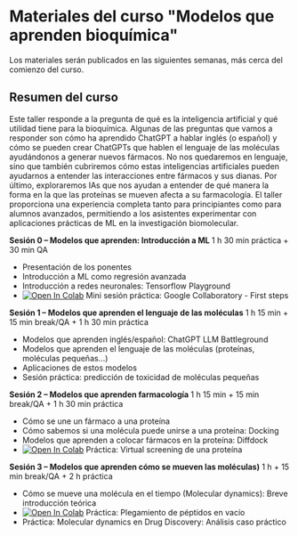 #  Materiales del curso "Modelos que aprenden bioquímica"

Los materiales serán publicados en las siguientes semanas, más cerca del comienzo del curso.

## Resumen del curso

Este taller responde a la pregunta de qué es la inteligencia artificial y qué utilidad
tiene para la bioquímica. Algunas de las preguntas que vamos a responder son cómo
ha aprendido ChatGPT a hablar inglés (o español) y cómo se pueden crear ChatGPTs
que hablen el lenguaje de las moléculas ayudándonos a generar nuevos fármacos.
No nos quedaremos en lenguaje, sino que también cubriremos cómo estas
inteligencias artificiales pueden ayudarnos a entender las interacciones entre
fármacos y sus dianas. Por último, exploraremos IAs que nos ayudan a entender de
qué manera la forma en la que las proteínas se mueven afecta a su farmacología.
El taller proporciona una experiencia completa tanto para principiantes como para
alumnos avanzados, permitiendo a los asistentes experimentar con aplicaciones
prácticas de ML en la investigación biomolecular.

**Sesión 0 – Modelos que aprenden: Introducción a ML** 1 h 30 min práctica + 30 min QA
- Presentación de los ponentes
- Introducción a ML como regresión avanzada
- Introducción a redes neuronales: Tensorflow Playground
- <a target="_blank" href="https://colab.research.google.com/github/RaulFD-creator/BiotechWorkshopAI/blob/main/Sesion1.ipynb">
  <img src="https://colab.research.google.com/assets/colab-badge.svg" alt="Open In Colab"/></a> Mini sesión práctica: Google Collaboratory - First steps 


**Sesión 1 – Modelos que aprenden el lenguaje de las moléculas** 1 h 15 min + 15 min break/QA + 1 h 30 min práctica
- Modelos que aprenden inglés/español: ChatGPT LLM Battleground
- Modelos que aprenden el lenguaje de las moléculas (proteínas, moléculas pequeñas...)
- Aplicaciones de estos modelos
- Sesión práctica: predicción de toxicidad de moléculas pequeñas

**Sesión 2 – Modelos que aprenden farmacología** 1 h 15 min + 15 min break/QA + 1 h 30 min práctica
- Cómo se une un fármaco a una proteína
- Cómo sabemos si una molécula puede unirse a una proteína: Docking
- Modelos que aprenden a colocar fármacos en la proteína: Diffdock
- <a target="_blank" href="https://colab.research.google.com/github/RaulFD-creator/BiotechWorkshopAI/blob/main/Dia_2_Docking.ipynb">
  <img src="https://colab.research.google.com/assets/colab-badge.svg" alt="Open In Colab"/></a> Práctica: Virtual screening de una proteína


**Sesión 3 – Modelos que aprenden cómo se mueven las moléculas)** 1 h + 15 min break/QA + 2 h práctica
- Cómo se mueve una molécula en el tiempo (Molecular dynamics): Breve introducción
teórica
- <a target="_blank" href="https://colab.research.google.com/github/RaulFD-creator/BiotechWorkshopAI/blob/main/MD.ipynb">
  <img src="https://colab.research.google.com/assets/colab-badge.svg" alt="Open In Colab"/></a> Práctica: Plegamiento de péptidos en vacío
- Práctica: Molecular dynamics en Drug Discovery: Análisis caso práctico
